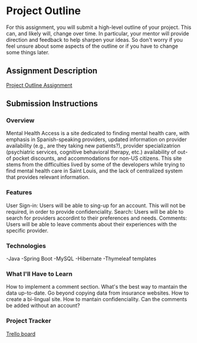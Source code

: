 # Project Outline
For this assignment, you will submit a high-level outline of your project. This can, and likely will, change over time. In particular, your mentor will provide direction and feedback to help sharpen your ideas. So don't worry if you feel unsure about some aspects of the outline or if you have to change some things later.

## Assignment Description
[Project Outline Assignment](https://education.launchcode.org/liftoff/modules/assignments/project-outline)

## Submission Instructions

### Overview
Mental Health Access is a site dedicated to finding mental health care, with emphasis in Spanish-speaking providers, updated information on provider availability (e.g., are they taking new patients?), provider specializatrion (psychiatric services, cognitive behavioral therapy, etc.) availability of out-of pocket discounts, and accommodations for non-US citizens. This site stems from the difficulties lived by some of the developers while trying to find mental health care in Saint Louis, and the lack of centralized system that provides relevant information.

### Features
User Sign-in: Users will be able to sing-up for an account. This will not be required, in order to provide confidenciality.
Search: Users will be able to search for providers accordint to their preferences and needs.
Comments: Users will be able to leave comments about their experiences with the specific provider.


### Technologies
-Java
-Spring Boot
-MySQL
-Hibernate
-Thymeleaf templates

### What I'll Have to Learn
How to implement a comment section.
What's the best way to mantain the data up-to-date. Go beyond copying data from insurance websites.
How to create a bi-lingual site.
How to mantain confidenciality. Can the comments be added without an account?

### Project Tracker
[Trello board](https://trello.com/b/5wX2uRpU/chris-bs-squad)
